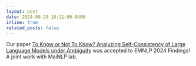 ```yaml
---
layout: post
date: 2024-09-20 16:11:00-0400
inline: true
related_posts: false
---
```


Our paper [To Know or Not To Know? Analyzing Self-Consistency of Large Language Models under Ambiguity](https://arxiv.org/abs/2407.17125v3) was accepted to EMNLP 2024 Findings! A joint work with MaiNLP lab.

